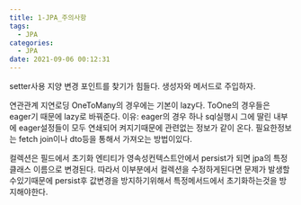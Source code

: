 ```yaml
---
title: 1-JPA_주의사항
tags:
  - JPA
categories:
  - JPA
date: 2021-09-06 00:12:31
---
```


setter사용 지양
변경 포인트를 찾기가 힘들다. 생성자와 메서드로 주입하자.

연관관계 지연로딩
OneToMany의 경우에는 기본이 lazy다.
ToOne의 경우들은 eager기 때문에 lazy로 바꿔준다.
이유: eager의 경우 하나 sql실행시 그에 딸린 내부에 eager설정들이 
모두 연쇄되어 켜지기때문에 관련없는 정보가 같이 온다.
필요한정보는 fetch join이나 dto등을 통해서 가져오는 방법이있다.

컬렉션은 필드에서 초기화
엔티티가 영속성컨텍스트안에서 persist가 되면 jpa의 특정 클래스 이름으로 변경된다.
따라서 이부분에서 컬렉션을 수정하게된다면 문제가 발생할수있기때문에
persist후 값변경을 방지하기위해서 특정메서드에서 초기화하는것을 방지해야한다.



